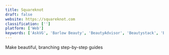```yaml
---
title: Squareknot
draft: false 
website: https://squareknot.com
classification: ['']
platform: ['Web']
keywords: ['AskVG', 'Barlow Beauty', 'BeautyAdvisor', 'Beautystack', 'Blushup', 'Curology', 'Dear Brightly', 'Dokit', 'Facechart', 'Glossier', 'Glossier Play', 'GrabCAD', 'Hims Skin Care', 'How-To Geek', 'Jumprope', 'Presto DB', 'Slashdigit', 'StepShot', 'The Primp Club', 'Veleza', 'wikiHow']
---
```

Make beautiful, branching step-by-step guides